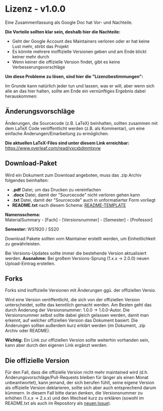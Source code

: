# Lizenz - v1.0.0

Eine Zusammenfassung als Google Doc hat Vor- und Nachteile.

**Die Vorteile sollten klar sein, deshalb hier die Nachteile:**

-   Geht der Google Account des Maintainers verloren oder er hat keine Lust mehr, stirbt das Projekt
-   Es könnte mehrere inoffizielle Versionen geben und am Ende blickt keiner mehr durch
-   Wenn keiner die offizielle Version findet, gibt es keine Verbesserungsvorschläge

**Um diese Probleme zu lösen, sind hier die "Lizenzbestimmungen":**

Im Grunde kann natürlich jeder tun und lassen, was er will, aber wenn sich alle an das hier halten, sollte am Ende ein vernünftiges Ergebnis dabei herauskommen:

## Änderungsvorschläge

Änderungen, die Sourcecode (z.B. LaTeX) beinhalten, sollten zusammen mit dem LaTeX Code veröffentlicht werden (z.B. als Kommentar), um eine einfache Änderungen/Einarbeitung zu ermöglichen.

**Die aktuellen LaTeX-Files sind unter diesem Link erreichbar:**<br>
https://www.overleaf.com/read/vxcxbdmmtxyw

## Download-Paket

Wird ein Dokument zum Download angeboten, muss das .zip Archiv folgendes beinhalten:

-   **.pdf** Datei, um das Drucken zu vereinfachen
-   **.docx** Datei, damit der "Sourcecode" nicht verloren gehen kann
-   **.txt** Datei, damit der "Sourcecode" auch in unformatierter Form vorliegt
-   **README.txt** nach diesem Schema: [README-TEMPLATE](README-TEMPLATE.md)

**Namensschema:**<br>
MaterialSummary - [Fach] - [Versionsnummer] - [Semester] - [Professor]

**Semester:** WS1920 / SS20

Download Pakete sollten vom Maintainer erstellt werden, um Einheitlichkeit zu gewährleisten.

Bei Versions-Updates sollte immer die bestehende Version aktualisiert werden.
**Ausnahme:** Bei großem Versions-Sprung (1.x.x -> 2.0.0) neuen Upload-Eintrag erstellen.

## Forks

Forks sind inoffizielle Versionen mit Änderungen ggü. der offiziellen Versio.

Wird eine Version veröffentlicht, die sich von der offiziellen Version unterscheidet, sollte das kenntlich gemacht werden. Am Besten geht das durch Änderung der Versionsnummer: 1.0.0 -> 1.0.0-Autor. Die Versionsnummer selbst sollte dabei gleich gelassen werden, damit man erkennt, auf welcher offiziellen Version das Dokument basiert. Die Änderungen sollten außerdem kurz erklärt werden (im Dokument, .zip Archiv oder README).

**Wichtig:** Ein Link zur offiziellen Version sollte weiterhin vorhanden sein, kann aber durch den eigenen Link ergänzt werden.

## Die offizielle Version

Für den Fall, dass die offizielle Version nicht mehr maintained wird (d.h. Änderungsvorschläge/Pull-Requests bleiben für länger als einen Monat unbeantwortet), kann jemand, der sich berufen fühlt, seine eigene Version als offizielle Version deklarieren, sollte sich aber auch entsprechend darum kümmern. In diesem Fall bitte daran denken, die Versionsnummer zu erhöhen (1.x.x -> 2.x.x) und den Wechsel kurz zu erklären (sowohl im README.txt als auch im Repository als [neuen Issue](../../issues/new)).
